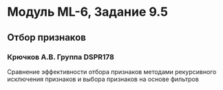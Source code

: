 # Модуль ML-6, Задание 9.5
## Отбор признаков
### Крючков А.В. Группа DSPR178
Сравнение эффективности отбора признаков методами рекурсивного исключения признаков и выбора признаков на основе фильтров
